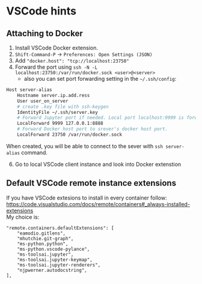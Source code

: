 # VSCode hints

## Attaching to Docker
1. Install VSCode Docker extension.
2. `Shift-Command-P` -> `Preferences: Open Settings (JSON)`
3. Add `"docker.host": "tcp://localhost:23750"`
4. Forward the port using `ssh -N -L localhost:23750:/var/run/docker.sock <user>@<server>`
    - also you can set port forwarding setting in the `~/.ssh/config`:
```bash
Host server-alias
    Hostname server.ip.add.ress
    User user_on_server
    # create .key file with ssh-keygen
    IdentityFile ~/.ssh/server.key
    # Forward Jupyter port if needed. Local port localhost:9999 is forwarded to server's localhost:8888.
    LocalForward 9999 127.0.0.1:8888
    # Forward Docker host port to srever's docker host port.
    LocalForward 23750 /var/run/docker.sock
 ```
When created, you will be able to connect to the sever with `ssh server-alias` command.

6. Go to local VSCode client instance and look into Docker extenstion

## Default VSCode remote instance extensions
If you have VSCode extesions to install in every container follow:
https://code.visualstudio.com/docs/remote/containers#_always-installed-extensions  
My choice is:

    "remote.containers.defaultExtensions": [
        "eamodio.gitlens",
        "mhutchie.git-graph",
        "ms-python.python",
        "ms-python.vscode-pylance",
        "ms-toolsai.jupyter",
        "ms-toolsai.jupyter-keymap",
        "ms-toolsai.jupyter-renderers",
        "njpwerner.autodocstring",
    ],
